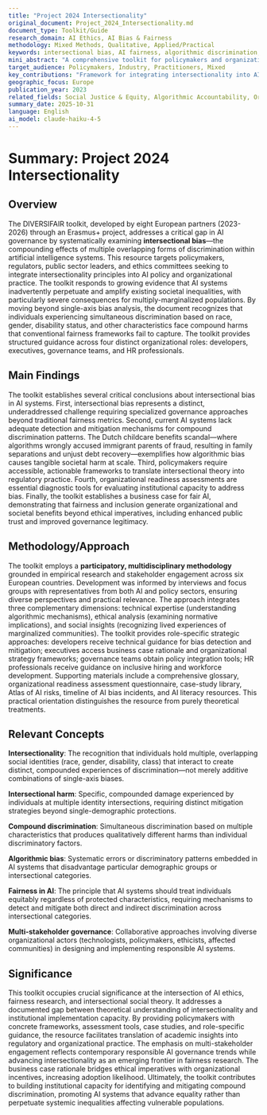 ```yaml
---
title: "Project 2024 Intersectionality"
original_document: Project_2024_Intersectionality.md
document_type: Toolkit/Guide
research_domain: AI Ethics, AI Bias & Fairness
methodology: Mixed Methods, Qualitative, Applied/Practical
keywords: intersectional bias, AI fairness, algorithmic discrimination, policy implementation, inclusive AI governance
mini_abstract: "A comprehensive toolkit for policymakers and organizational leaders to identify and mitigate intersectional biases in AI systems, developed through EU-wide stakeholder engagement and multidisciplinary research to promote equitable AI governance."
target_audience: Policymakers, Industry, Practitioners, Mixed
key_contributions: "Framework for integrating intersectionality into AI policy and practice"
geographic_focus: Europe
publication_year: 2023
related_fields: Social Justice & Equity, Algorithmic Accountability, Organizational Governance
summary_date: 2025-10-31
language: English
ai_model: claude-haiku-4-5
---
```


# Summary: Project 2024 Intersectionality

## Overview

The DIVERSIFAIR toolkit, developed by eight European partners (2023-2026) through an Erasmus+ project, addresses a critical gap in AI governance by systematically examining **intersectional bias**—the compounding effects of multiple overlapping forms of discrimination within artificial intelligence systems. This resource targets policymakers, regulators, public sector leaders, and ethics committees seeking to integrate intersectionality principles into AI policy and organizational practice. The toolkit responds to growing evidence that AI systems inadvertently perpetuate and amplify existing societal inequalities, with particularly severe consequences for multiply-marginalized populations. By moving beyond single-axis bias analysis, the document recognizes that individuals experiencing simultaneous discrimination based on race, gender, disability status, and other characteristics face compound harms that conventional fairness frameworks fail to capture. The toolkit provides structured guidance across four distinct organizational roles: developers, executives, governance teams, and HR professionals.

## Main Findings

The toolkit establishes several critical conclusions about intersectional bias in AI systems. First, intersectional bias represents a distinct, underaddressed challenge requiring specialized governance approaches beyond traditional fairness metrics. Second, current AI systems lack adequate detection and mitigation mechanisms for compound discrimination patterns. The Dutch childcare benefits scandal—where algorithms wrongly accused immigrant parents of fraud, resulting in family separations and unjust debt recovery—exemplifies how algorithmic bias causes tangible societal harm at scale. Third, policymakers require accessible, actionable frameworks to translate intersectional theory into regulatory practice. Fourth, organizational readiness assessments are essential diagnostic tools for evaluating institutional capacity to address bias. Finally, the toolkit establishes a business case for fair AI, demonstrating that fairness and inclusion generate organizational and societal benefits beyond ethical imperatives, including enhanced public trust and improved governance legitimacy.

## Methodology/Approach

The toolkit employs a **participatory, multidisciplinary methodology** grounded in empirical research and stakeholder engagement across six European countries. Development was informed by interviews and focus groups with representatives from both AI and policy sectors, ensuring diverse perspectives and practical relevance. The approach integrates three complementary dimensions: technical expertise (understanding algorithmic mechanisms), ethical analysis (examining normative implications), and social insights (recognizing lived experiences of marginalized communities). The toolkit provides role-specific strategic approaches: developers receive technical guidance for bias detection and mitigation; executives access business case rationale and organizational strategy frameworks; governance teams obtain policy integration tools; HR professionals receive guidance on inclusive hiring and workforce development. Supporting materials include a comprehensive glossary, organizational readiness assessment questionnaire, case-study library, Atlas of AI risks, timeline of AI bias incidents, and AI literacy resources. This practical orientation distinguishes the resource from purely theoretical treatments.

## Relevant Concepts

**Intersectionality**: The recognition that individuals hold multiple, overlapping social identities (race, gender, disability, class) that interact to create distinct, compounded experiences of discrimination—not merely additive combinations of single-axis biases.

**Intersectional harm**: Specific, compounded damage experienced by individuals at multiple identity intersections, requiring distinct mitigation strategies beyond single-demographic protections.

**Compound discrimination**: Simultaneous discrimination based on multiple characteristics that produces qualitatively different harms than individual discriminatory factors.

**Algorithmic bias**: Systematic errors or discriminatory patterns embedded in AI systems that disadvantage particular demographic groups or intersectional categories.

**Fairness in AI**: The principle that AI systems should treat individuals equitably regardless of protected characteristics, requiring mechanisms to detect and mitigate both direct and indirect discrimination across intersectional categories.

**Multi-stakeholder governance**: Collaborative approaches involving diverse organizational actors (technologists, policymakers, ethicists, affected communities) in designing and implementing responsible AI systems.

## Significance

This toolkit occupies crucial significance at the intersection of AI ethics, fairness research, and intersectional social theory. It addresses a documented gap between theoretical understanding of intersectionality and institutional implementation capacity. By providing policymakers with concrete frameworks, assessment tools, case studies, and role-specific guidance, the resource facilitates translation of academic insights into regulatory and organizational practice. The emphasis on multi-stakeholder engagement reflects contemporary responsible AI governance trends while advancing intersectionality as an emerging frontier in fairness research. The business case rationale bridges ethical imperatives with organizational incentives, increasing adoption likelihood. Ultimately, the toolkit contributes to building institutional capacity for identifying and mitigating compound discrimination, promoting AI systems that advance equality rather than perpetuate systemic inequalities affecting vulnerable populations.
